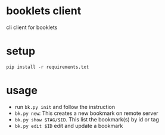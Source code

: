# booklets client

cli client for booklets 

# setup
```
pip install -r requirements.txt
```

# usage

- run `bk.py init` and follow the instruction
- `bk.py new`: This creates a new bookmark on remote server
- `bk.py show $TAG/$ID`. This list the bookmark(s) by id or tag
- `bk.py edit $ID` edit and update a bookmark
